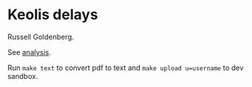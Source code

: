 # Keolis delays

Russell Goldenberg.

See [analysis](analysis.ipynb).

Run `make text` to convert pdf to text and `make upload u=username` to dev sandbox.
